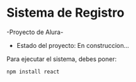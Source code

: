 <h1>Sistema de Registro</h1>

-Proyecto de Alura-

- Estado del proyecto: En construccion...

Para ejecutar el sistema, debes poner: 

``npm install react``
